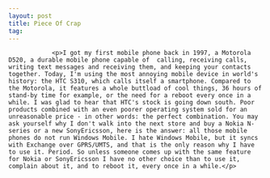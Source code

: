 ```yaml
---
layout: post
title: Piece Of Crap
tag: 
---
```



                <p>I got my first mobile phone back in 1997, a Motorola D520, a durable mobile phone capable of  calling, receiving calls, writing text messages and receiving them, and keeping your contacts together. Today, I'm using the most annoying mobile device in world's history: the HTC S310, which calls itself a smartphone. Compared to the Motorola, it features a whole buttload of cool things, 36 hours of stand-by time for example, or the need for a reboot every once in a while. I was glad to hear that HTC's stock is going down south. Poor products combined with an even poorer operating system sold for an unreasonable price - in other words: the perfect combination. You may ask yourself why I don't walk into the next store and buy a Nokia N-series or a new SonyEricsson, here is the answer: all those mobile phones do not run Windows Mobile. I hate Windows Mobile, but it syncs with Exchange over GPRS/UMTS, and that is the only reason why I have to use it. Period. So unless someone comes up with the same feature for Nokia or SonyEricsson I have no other choice than to use it, complain about it, and to reboot it, every once in a while.</p>
            
